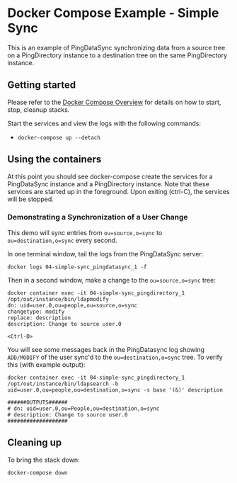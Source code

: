 # Docker Compose Example - Simple Sync
This is an example of PingDataSync synchronizing data from a source tree
on a PingDirectory instance to a destination tree on the same PingDirectory
instance.

## Getting started
Please refer to the [Docker Compose Overview](../README.md) for details on how to 
start, stop, cleanup stacks.

Start the services and view the logs with the following commands:

* `docker-compose up --detach`

## Using the containers
At this point you should see docker-compose create the services for a PingDataSync
instance and a PingDirectory instance. Note that these services are started up in the foreground.  Upon exiting (ctrl-C), the services will be stopped.

### Demonstrating a Synchronization of a User Change
This demo will sync entries from `ou=source,o=sync` to 
`ou=destination,o=sync` every second.

In one terminal window, tail the logs from the PingDataSync server:

`docker logs 04-simple-sync_pingdatasync_1 -f`

Then in a second window, make a change to the `ou=source,o=sync` tree:

```
docker container exec -it 04-simple-sync_pingdirectory_1 /opt/out/instance/bin/ldapmodify
dn: uid=user.0,ou=people,ou=source,o=sync
changetype: modify
replace: description
description: Change to source user.0

<Ctrl-D>
```

You will see some messages back in the PingDatasync log showing `ADD/MODIFY`
of the user sync'd to the `ou=destination,o=sync` tree.  To 
verify this (with example output):

```
docker container exec -it 04-simple-sync_pingdirectory_1 /opt/out/instance/bin/ldapsearch -b uid=user.0,ou=people,ou=destination,o=sync -s base '(&)' description

######OUTPUTS######
# dn: uid=user.0,ou=People,ou=destination,o=sync
# description: Change to source user.0
###################
```


## Cleaning up
To bring the stack down:

`docker-compose down`
